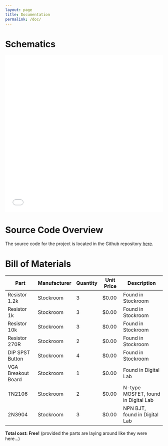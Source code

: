 ```yaml
---
layout: page
title: Documentation
permalink: /doc/
---
```


# Schematics
<!-- Include images of the schematics for your system. They should follow best practices for schematic drawings with all parts and pins clearly labeled. You may draw your schematics either with a software tool or neatly by hand. -->

<embed src="{{ site.baseurl }}/assets/schematics/schematic.pdf" type="application/pdf" width="100%" height="500em"/>
<br>

# Source Code Overview
<!-- This section should include information to describe the organization of the code base and highlight how the code connects. -->

The source code for the project is located in the Github repository [here](https://github.com/slmnemo/e155snakevga).

# Bill of Materials
<!-- The bill of materials should include all the parts used in your project along with the prices and links.  -->

| Part | Manufacturer |	Quantity | Unit Price | Description |
| ---- | ------------ | ---------| ----- | ----------- |
| Resistor 1.2k	| Stockroom	| 	3	| 	$0.00 |	Found in Stockroom |
| Resistor 1k	| Stockroom	| 	3	| 	$0.00 |	Found in Stockroom |
| Resistor 10k	| Stockroom	| 	3	| 	$0.00 |	Found in Stockroom |
| Resistor 270R	| Stockroom	| 	2	| 	$0.00 |	Found in Stockroom |
| DIP SPST Button 	| Stockroom	| 	4	| 	$0.00 |	Found in Stockroom |
| VGA Breakout Board	| Stockroom	| 	1	| 	$0.00 |	Found in Digital Lab |
| TN2106	| Stockroom	| 	2	| 	$0.00 |	N-type MOSFET, found in Digital Lab |
| 2N3904	| Stockroom	| 	3	| 	$0.00 |	NPN BJT, found in Digital Lab |

**Total cost: Free!** (provided the parts are laying around like they were here...)

